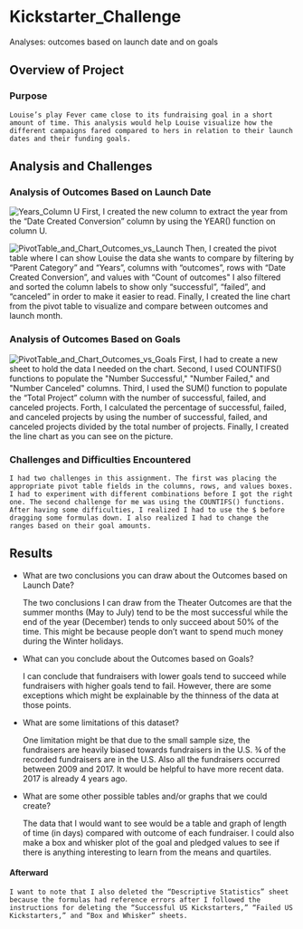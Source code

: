 # Kickstarter_Challenge
Analyses: outcomes based on launch date and on goals

## Overview of Project

### Purpose
    Louise’s play Fever came close to its fundraising goal in a short amount of time. This analysis would help Louise visualize how the different campaigns fared compared to hers in relation to their launch dates and their funding goals.

## Analysis and Challenges

### Analysis of Outcomes Based on Launch Date
![Years_Column U](https://user-images.githubusercontent.com/89308251/131071751-ea3633d4-f2d8-4b81-9883-6e383a5ac6f6.png)
    First, I created the new column to extract the year from the “Date Created Conversion” column by using the YEAR() function on column U.

![PivotTable_and_Chart_Outcomes_vs_Launch](https://user-images.githubusercontent.com/89308251/131071837-2a53199a-64fb-4087-84a8-af388c0aaa17.png)
    Then, I created the pivot table where I can show Louise the data she wants to compare by filtering by “Parent Category” and “Years”, columns with “outcomes”, rows with “Date Created Conversion”, and values with “Count of outcomes"
    I also filtered and sorted the column labels to show only “successful”, “failed”, and “canceled” in order to make it easier to read.
Finally, I created the line chart from the pivot table to visualize and compare between outcomes and launch month.

### Analysis of Outcomes Based on Goals
![PivotTable_and_Chart_Outcomes_vs_Goals](https://user-images.githubusercontent.com/89308251/131071975-ddb9f02d-5b92-4ebd-941b-6220f236c133.png)
    First, I had to create a new sheet to hold the data I needed on the chart. Second, I used COUNTIFS() functions to populate the "Number Successful," "Number Failed," and "Number Canceled" columns. Third, I used the SUM() function to populate the “Total Project” column with the number of successful, failed, and canceled projects. Forth, I calculated the percentage of successful, failed, and canceled projects by using the number of successful, failed, and canceled projects divided by the total number of projects. Finally, I created the line chart as you can see on the picture.

### Challenges and Difficulties Encountered
    I had two challenges in this assignment. The first was placing the appropriate pivot table fields in the columns, rows, and values boxes. I had to experiment with different combinations before I got the right one. The second challenge for me was using the COUNTIFS() functions. After having some difficulties, I realized I had to use the $ before dragging some formulas down. I also realized I had to change the ranges based on their goal amounts.

## Results

- What are two conclusions you can draw about the Outcomes based on Launch Date?

    The two conclusions I can draw from the Theater Outcomes are that the summer months (May to July) tend to be the most successful while the end of the year (December) tends to only succeed about 50% of the time. This might be because people don’t want to spend much money during the Winter holidays.

- What can you conclude about the Outcomes based on Goals?
    
    I can conclude that fundraisers with lower goals tend to succeed while fundraisers with higher goals tend to fail. However, there are some exceptions which might be explainable by the thinness of the data at those points.

- What are some limitations of this dataset?
    
    One limitation might be that due to the small sample size, the fundraisers are heavily biased towards fundraisers in the U.S. ¾ of the recorded fundraisers are in the U.S. Also all the fundraisers occurred between 2009 and 2017. It would be helpful to have more recent data. 2017 is already 4 years ago.

- What are some other possible tables and/or graphs that we could create?
    
    The data that I would want to see would be a table and graph of length of time (in days) compared with outcome of each fundraiser. I could also make a box and whisker plot of the goal and pledged values to see if there is anything interesting to learn from the means and quartiles.


#### Afterward
    I want to note that I also deleted the “Descriptive Statistics” sheet because the formulas had reference errors after I followed the instructions for deleting the “Successful US Kickstarters,” “Failed US Kickstarters,” and “Box and Whisker” sheets.


